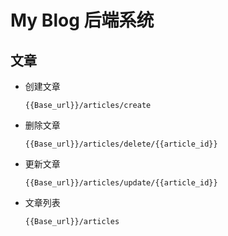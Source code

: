# My Blog 后端系统

## 文章

- 创建文章

  ```
  {{Base_url}}/articles/create
  ```

- 删除文章

  ```
  {{Base_url}}/articles/delete/{{article_id}}
  ```

- 更新文章

  ```
  {{Base_url}}/articles/update/{{article_id}}
  ```

- 文章列表

  ```
  {{Base_url}}/articles
  ```

  